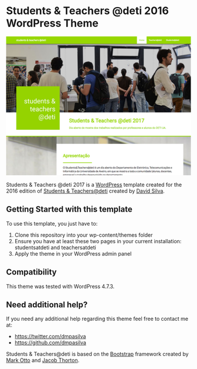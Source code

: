 # Students & Teachers @deti 2016 WordPress Theme

![Alt text](/screenshot.png?raw=true "Students & Teachers @deti 2017")


Students & Teachers @deti 2017 is a [WordPress](http://wordpress.org/) template created for the 2016 edition of [Students & Teachers@deti](http://studentsandteachersdeti.web.ua.pt/) created by [David Silva](https://davidsilva.pt/).

## Getting Started with this template

To use this template, you just have to:
1. Clone this repository into your wp-content/themes folder
2. Ensure you have at least these two pages in your current installation: studentsatdeti and teachersatdeti
3. Apply the theme in your WordPress admin panel

## Compatibility

This theme was tested with WordPress 4.7.3.

## Need additional help?

If you need any additional help regarding this theme feel free to contact me at:
* https://twitter.com/dmpasilva
* https://github.com/dmpasilva

Students & Teachers@deti is based on the [Bootstrap](http://getbootstrap.com/) framework created by [Mark Otto](https://twitter.com/mdo) and [Jacob Thorton](https://twitter.com/fat).